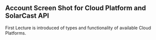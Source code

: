 ## Account Screen Shot for Cloud Platform and SolarCast API

First Lecture is introduced of types and functionality of available Cloud Platforms. 